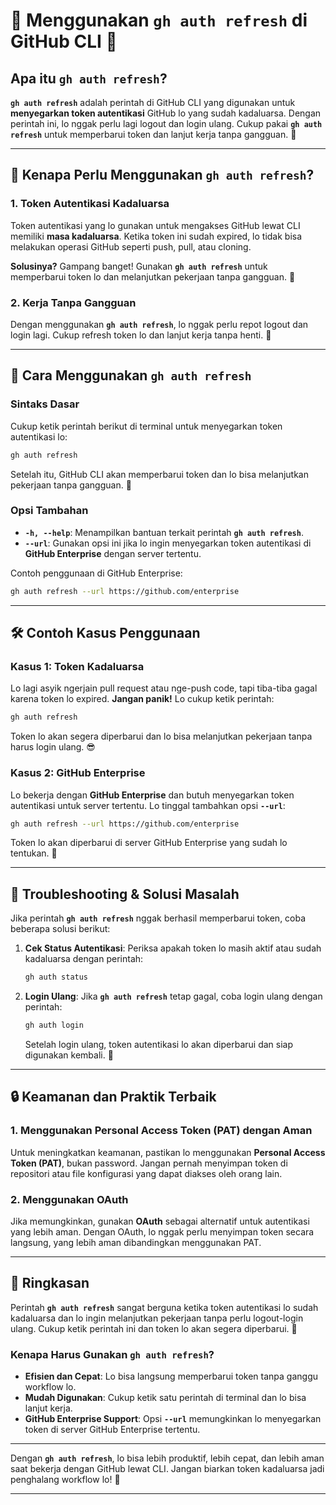 # 🔄 **Menggunakan `gh auth refresh` di GitHub CLI** 🔑

## Apa itu `gh auth refresh`?

**`gh auth refresh`** adalah perintah di GitHub CLI yang digunakan untuk **menyegarkan token autentikasi** GitHub lo yang sudah kadaluarsa. Dengan perintah ini, lo nggak perlu lagi logout dan login ulang. Cukup pakai **`gh auth refresh`** untuk memperbarui token dan lanjut kerja tanpa gangguan. 🚀

---

## 🧐 **Kenapa Perlu Menggunakan `gh auth refresh`?**

### 1. **Token Autentikasi Kadaluarsa**

Token autentikasi yang lo gunakan untuk mengakses GitHub lewat CLI memiliki **masa kadaluarsa**. Ketika token ini sudah expired, lo tidak bisa melakukan operasi GitHub seperti push, pull, atau cloning.

**Solusinya?** Gampang banget! Gunakan **`gh auth refresh`** untuk memperbarui token lo dan melanjutkan pekerjaan tanpa gangguan. 🔄

### 2. **Kerja Tanpa Gangguan**  

Dengan menggunakan **`gh auth refresh`**, lo nggak perlu repot logout dan login lagi. Cukup refresh token lo dan lanjut kerja tanpa henti. 💼

---

## 🔧 **Cara Menggunakan `gh auth refresh`**

### Sintaks Dasar

Cukup ketik perintah berikut di terminal untuk menyegarkan token autentikasi lo:

```bash
gh auth refresh
```

Setelah itu, GitHub CLI akan memperbarui token dan lo bisa melanjutkan pekerjaan tanpa gangguan. 🔑

### Opsi Tambahan

- **`-h, --help`**: Menampilkan bantuan terkait perintah **`gh auth refresh`**.
- **`--url`**: Gunakan opsi ini jika lo ingin menyegarkan token autentikasi di **GitHub Enterprise** dengan server tertentu.

Contoh penggunaan di GitHub Enterprise:

```bash
gh auth refresh --url https://github.com/enterprise
```

---

## 🛠️ **Contoh Kasus Penggunaan**

### Kasus 1: **Token Kadaluarsa**

Lo lagi asyik ngerjain pull request atau nge-push code, tapi tiba-tiba gagal karena token lo expired. **Jangan panik!** Lo cukup ketik perintah:

```bash
gh auth refresh
```

Token lo akan segera diperbarui dan lo bisa melanjutkan pekerjaan tanpa harus login ulang. 😎

### Kasus 2: **GitHub Enterprise**

Lo bekerja dengan **GitHub Enterprise** dan butuh menyegarkan token autentikasi untuk server tertentu. Lo tinggal tambahkan opsi **`--url`**:

```bash
gh auth refresh --url https://github.com/enterprise
```

Token lo akan diperbarui di server GitHub Enterprise yang sudah lo tentukan. 🔧

---

## 🛑 **Troubleshooting & Solusi Masalah**

Jika perintah **`gh auth refresh`** nggak berhasil memperbarui token, coba beberapa solusi berikut:

1. **Cek Status Autentikasi**:
   Periksa apakah token lo masih aktif atau sudah kadaluarsa dengan perintah:

   ```bash
   gh auth status
   ```

2. **Login Ulang**:
   Jika **`gh auth refresh`** tetap gagal, coba login ulang dengan perintah:

   ```bash
   gh auth login
   ```

   Setelah login ulang, token autentikasi lo akan diperbarui dan siap digunakan kembali. 🔑

---

## 🔒 **Keamanan dan Praktik Terbaik**

### 1. **Menggunakan Personal Access Token (PAT) dengan Aman**

Untuk meningkatkan keamanan, pastikan lo menggunakan **Personal Access Token (PAT)**, bukan password. Jangan pernah menyimpan token di repositori atau file konfigurasi yang dapat diakses oleh orang lain.

### 2. **Menggunakan OAuth**  

Jika memungkinkan, gunakan **OAuth** sebagai alternatif untuk autentikasi yang lebih aman. Dengan OAuth, lo nggak perlu menyimpan token secara langsung, yang lebih aman dibandingkan menggunakan PAT.

---

## 🎯 **Ringkasan**

Perintah **`gh auth refresh`** sangat berguna ketika token autentikasi lo sudah kadaluarsa dan lo ingin melanjutkan pekerjaan tanpa perlu logout-login ulang. Cukup ketik perintah ini dan token lo akan segera diperbarui. 🚀

### Kenapa Harus Gunakan `gh auth refresh`?

- **Efisien dan Cepat**: Lo bisa langsung memperbarui token tanpa ganggu workflow lo.
- **Mudah Digunakan**: Cukup ketik satu perintah di terminal dan lo bisa lanjut kerja.
- **GitHub Enterprise Support**: Opsi **`--url`** memungkinkan lo menyegarkan token di server GitHub Enterprise tertentu.

---

Dengan **`gh auth refresh`**, lo bisa lebih produktif, lebih cepat, dan lebih aman saat bekerja dengan GitHub lewat CLI. Jangan biarkan token kadaluarsa jadi penghalang workflow lo! 💪

---
